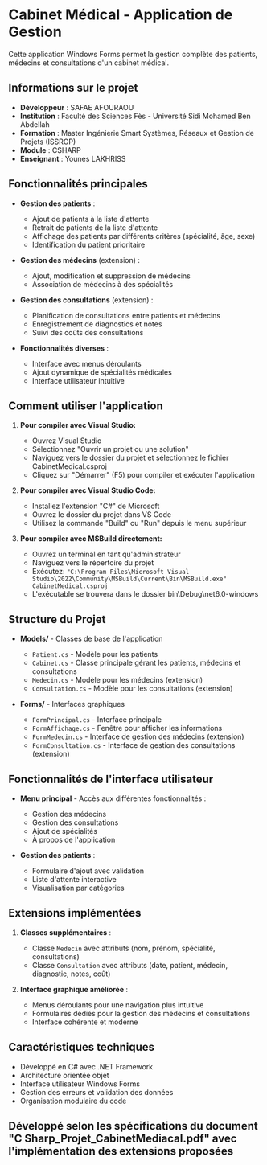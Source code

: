 # Cabinet Médical - Application de Gestion

Cette application Windows Forms permet la gestion complète des patients, médecins et consultations d'un cabinet médical.

## Informations sur le projet

- **Développeur** : SAFAE AFOURAOU
- **Institution** : Faculté des Sciences Fès - Université Sidi Mohamed Ben Abdellah
- **Formation** : Master Ingénierie Smart Systèmes, Réseaux et Gestion de Projets (ISSRGP)
- **Module** : CSHARP
- **Enseignant** : Younes LAKHRISS

## Fonctionnalités principales

- **Gestion des patients** :
  - Ajout de patients à la liste d'attente
  - Retrait de patients de la liste d'attente
  - Affichage des patients par différents critères (spécialité, âge, sexe)
  - Identification du patient prioritaire

- **Gestion des médecins** (extension) :
  - Ajout, modification et suppression de médecins
  - Association de médecins à des spécialités

- **Gestion des consultations** (extension) :
  - Planification de consultations entre patients et médecins
  - Enregistrement de diagnostics et notes
  - Suivi des coûts des consultations

- **Fonctionnalités diverses** :
  - Interface avec menus déroulants
  - Ajout dynamique de spécialités médicales
  - Interface utilisateur intuitive

## Comment utiliser l'application

1. **Pour compiler avec Visual Studio:**
   - Ouvrez Visual Studio
   - Sélectionnez "Ouvrir un projet ou une solution"
   - Naviguez vers le dossier du projet et sélectionnez le fichier CabinetMedical.csproj
   - Cliquez sur "Démarrer" (F5) pour compiler et exécuter l'application

2. **Pour compiler avec Visual Studio Code:**
   - Installez l'extension "C#" de Microsoft
   - Ouvrez le dossier du projet dans VS Code
   - Utilisez la commande "Build" ou "Run" depuis le menu supérieur

3. **Pour compiler avec MSBuild directement:**
   - Ouvrez un terminal en tant qu'administrateur
   - Naviguez vers le répertoire du projet
   - Exécutez: `"C:\Program Files\Microsoft Visual Studio\2022\Community\MSBuild\Current\Bin\MSBuild.exe" CabinetMedical.csproj`
   - L'exécutable se trouvera dans le dossier bin\Debug\net6.0-windows

## Structure du Projet

- **Models/** - Classes de base de l'application
  - `Patient.cs` - Modèle pour les patients
  - `Cabinet.cs` - Classe principale gérant les patients, médecins et consultations
  - `Medecin.cs` - Modèle pour les médecins (extension)
  - `Consultation.cs` - Modèle pour les consultations (extension)

- **Forms/** - Interfaces graphiques
  - `FormPrincipal.cs` - Interface principale
  - `FormAffichage.cs` - Fenêtre pour afficher les informations
  - `FormMedecin.cs` - Interface de gestion des médecins (extension)
  - `FormConsultation.cs` - Interface de gestion des consultations (extension)

## Fonctionnalités de l'interface utilisateur

- **Menu principal** - Accès aux différentes fonctionnalités :
  - Gestion des médecins
  - Gestion des consultations
  - Ajout de spécialités
  - À propos de l'application

- **Gestion des patients** :
  - Formulaire d'ajout avec validation
  - Liste d'attente interactive
  - Visualisation par catégories

## Extensions implémentées

1. **Classes supplémentaires** :
   - Classe `Medecin` avec attributs (nom, prénom, spécialité, consultations)
   - Classe `Consultation` avec attributs (date, patient, médecin, diagnostic, notes, coût)

2. **Interface graphique améliorée** :
   - Menus déroulants pour une navigation plus intuitive
   - Formulaires dédiés pour la gestion des médecins et consultations
   - Interface cohérente et moderne

## Caractéristiques techniques

- Développé en C# avec .NET Framework
- Architecture orientée objet
- Interface utilisateur Windows Forms
- Gestion des erreurs et validation des données
- Organisation modulaire du code

## Développé selon les spécifications du document "C Sharp_Projet_CabinetMediacal.pdf" avec l'implémentation des extensions proposées
